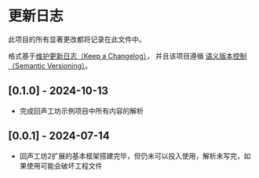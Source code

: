 # 更新日志

此项目的所有显著更改都将记录在此文件中。

格式基于[维护更新日志（Keep a Changelog）](https://keepachangelog.com/en/1.0.0/)，
并且该项目遵循 [语义版本控制（Semantic Versioning）](https://semver.org/spec/v2.0.0.html)。

## [0.1.0] - 2024-10-13

- 完成回声工坊示例项目中所有内容的解析

## [0.0.1] - 2024-07-14

- 回声工坊2扩展的基本框架搭建完毕，但仍未可以投入使用，解析未写完，如果使用可能会破坏工程文件